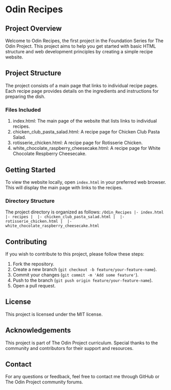 # Odin Recipes
## Project Overview
Welcome to Odin Recipes, the first project in the Foundation Series for The Odin Project. This project aims to help you get started with basic HTML structure and web development principles by creating a simple recipe website.
## Project Structure
The project consists of a main page that links to individual recipe pages. Each recipe page provides details on the ingredients and instructions for preparing the dish.
### Files Included
1. index.html: The main page of the website that lists links to individual recipes.
2. chicken_club_pasta_salad.html: A recipe page for Chicken Club Pasta Salad.
3. rotisserie_chicken.html: A recipe page for Rotisserie Chicken.
4. white_chocolate_raspberry_cheesecake.html: A recipe page for White Chocolate Respberry Cheesecake.
## Getting Started
To view the website locally, open `index.html` in your preferred web browser. This will display the main page with links to the recipes.
### Directory Structure
The project directory is organized as follows:
`
/Odin_Recipes
|- index.html
|- recipes
|  |- chicken_club_pasta_salad.html
|  |- rotisserie_chicken.html
|  |- white_chocolate_raspberry_cheesecake.html
`
## Contributing
If you wish to contribute to this project, please follow these steps:
1. Fork the repository.
2. Create a new branch (`git checkout -b feature/your-feature-name`).
3. Commit your changes (`git commit -m 'Add some feature'`).
4. Push to the branch (`git push origin feature/your-feature-name`).
5. Open a pull request.
## License
This project is licensed under the MIT license.
## Acknowledgements
This project is part of The Odin Project curriculum. Special thanks to the community and contributors for their support and resources.
## Contact
For any questions or feedback, feel free to contact me through GitHub or The Odin Project community forums.